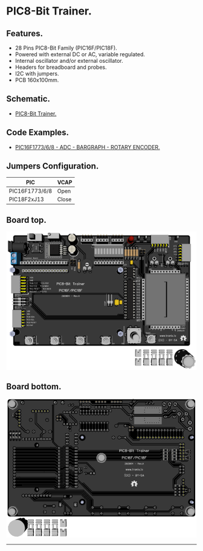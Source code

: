 # PIC8-Bit Trainer.

## Features.

- 28 Pins PIC8-Bit Family (PIC16F/PIC18F).
- Powered with external DC or AC, variable regulated.
- Internal oscillator and/or external oscillator.
- Headers for breadboard and probes.
- I2C with jumpers.
- PCB 160x100mm.

## Schematic.

- [PIC8-Bit Trainer.](./pic8bit-trainer.pdf)

## Code Examples.

- [PIC16F1773/6/8 - ADC - BARGRAPH - ROTARY ENCODER.](./pic16f1778-trainer.md)

## Jumpers Configuration.

|PIC           |VCAP |
|--------------|-----|
|PIC16F1773/6/8|Open |
|PIC18F2xJ13   |Close|

## Board top.

![PIC8-Bit Top](./pics/pic8bit-trainer-top.png)

## Board bottom.

![PIC8-Bit Bottom](./pics/pic8bit-trainer-bottom.png)

---